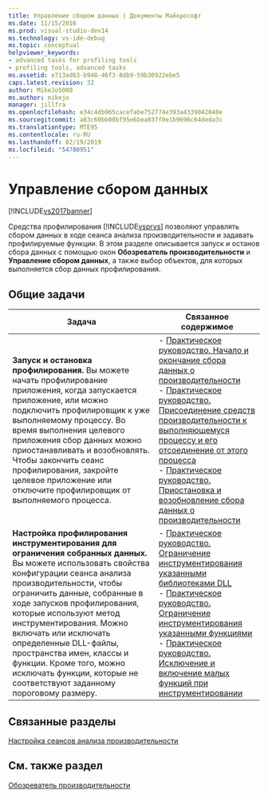 ```yaml
---
title: Управление сбором данных | Документы Майкрософт
ms.date: 11/15/2016
ms.prod: visual-studio-dev14
ms.technology: vs-ide-debug
ms.topic: conceptual
helpviewer_keywords:
- advanced tasks for profiling tools
- profiling tools, advanced tasks
ms.assetid: e713ad63-b948-46f3-8db9-59b30922ebe5
caps.latest.revision: 32
author: MikeJo5000
ms.author: mikejo
manager: jillfra
ms.openlocfilehash: e34c4db965cacefabe752774e393a4339042040e
ms.sourcegitcommit: a83c60bb00bf95e6bea037f0e1b9696c64deda3c
ms.translationtype: MTE95
ms.contentlocale: ru-RU
ms.lasthandoff: 02/19/2019
ms.locfileid: "54780951"
---
```

# <a name="controlling-data-collection"></a>Управление сбором данных
[!INCLUDE[vs2017banner](../includes/vs2017banner.md)]

Средства профилирования [!INCLUDE[vsprvs](../includes/vsprvs-md.md)] позволяют управлять сбором данных в ходе сеанса анализа производительности и задавать профилируемые функции. В этом разделе описывается запуск и останов сбора данных с помощью окон **Обозреватель производительности** и **Управление сбором данных**, а также выбор объектов, для которых выполняется сбор данных профилирования.  
  
## <a name="common-tasks"></a>Общие задачи  
  
|Задача|Связанное содержимое|  
|----------|---------------------|  
|**Запуск и остановка профилирования.** Вы можете начать профилирование приложения, когда запускается приложение, или можно подключить профилировщик к уже выполняемому процессу. Во время выполнения целевого приложения сбор данных можно приостанавливать и возобновлять. Чтобы закончить сеанс профилирования, закройте целевое приложение или отключите профилировщик от выполняемого процесса.|-   [Практическое руководство. Начало и окончание сбора данных о производительности](../profiling/how-to-start-and-end-performance-data-collection.md)<br />-   [Практическое руководство. Присоединение средств производительности к выполняющемуся процессу и его отсоединение от этого процесса](../profiling/how-to-attach-and-detach-performance-tools-to-running-processes.md)<br />-   [Практическое руководство. Приостановка и возобновление сбора данных о производительности](../profiling/how-to-pause-and-resume-performance-data-collection.md)|  
|**Настройка профилирования инструментирования для ограничения собранных данных.** Вы можете использовать свойства конфигурации сеанса анализа производительности, чтобы ограничить данные, собранные в ходе запусков профилирования, которые используют метод инструментирования. Можно включать или исключать определенные DLL-файлы, пространства имен, классы и функции. Кроме того, можно исключать функции, которые не соответствуют заданному пороговому размеру.|-   [Практическое руководство. Ограничение инструментирования указанными библиотеками DLL](../profiling/how-to-limit-instrumentation-to-specific-dlls.md)<br />-   [Практическое руководство. Ограничение инструментирования указанными функциями](../profiling/how-to-limit-instrumentation-to-specific-functions.md)<br />-   [Практическое руководство. Исключение и включение малых функций при инструментировании](../profiling/how-to-exclude-or-include-short-functions-from-instrumentation.md)|  
  
## <a name="related-sections"></a>Связанные разделы  
 [Настройка сеансов анализа производительности](../profiling/configuring-performance-sessions.md)  
  
## <a name="see-also"></a>См. также раздел  
 [Обозреватель производительности](../profiling/performance-explorer.md)

